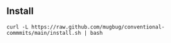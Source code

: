 ## Install

```
curl -L https://raw.github.com/mugbug/conventional-commmits/main/install.sh | bash
```
